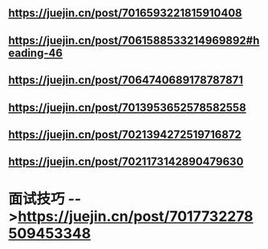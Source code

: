 
## https://juejin.cn/post/7016593221815910408

## https://juejin.cn/post/7061588533214969892#heading-46

## https://juejin.cn/post/7064740689178787871

## https://juejin.cn/post/7013953652578582558


## https://juejin.cn/post/7021394272519716872

## https://juejin.cn/post/7021173142890479630

# 面试技巧  -->https://juejin.cn/post/7017732278509453348
